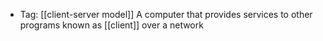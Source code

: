 - Tag: [[client-server model]]
A computer that provides services to other programs known as [[client]] over a network 